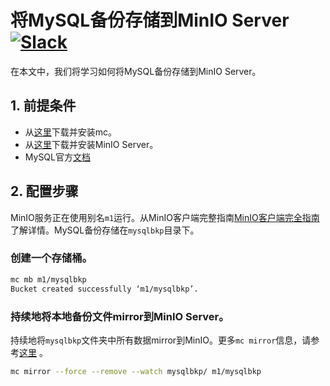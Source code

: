 # 将MySQL备份存储到MinIO Server [![Slack](https://slack.minio.io/slack?type=svg)](https://slack.minio.io)

在本文中，我们将学习如何将MySQL备份存储到MinIO Server。

 
## 1. 前提条件

* 从[这里](https://docs.minio.io/docs/minio-client-quickstart-guide)下载并安装mc。
* 从[这里](http://docs.minio.io/docs/minio-quickstart-guide)下载并安装MinIO Server。
* MySQL官方[文档](https://dev.mysql.com/doc/)

## 2. 配置步骤

MinIO服务正在使用别名``m1``运行。从MinIO客户端完整指南[MinIO客户端完全指南](https://docs.minio.io/docs/minio-client-complete-guide)了解详情。MySQL备份存储在``mysqlbkp``目录下。

### 创建一个存储桶。

```sh
mc mb m1/mysqlbkp
Bucket created successfully ‘m1/mysqlbkp’.
```

### 持续地将本地备份文件mirror到MinIO Server。

持续地将``mysqlbkp``文件夹中所有数据mirror到MinIO。更多``mc mirror``信息，请参考[这里](https://docs.minio.io/docs/minio-client-complete-guide#mirror) 。

```sh
mc mirror --force --remove --watch mysqlbkp/ m1/mysqlbkp
```

